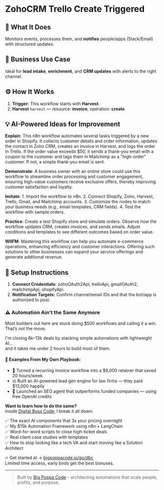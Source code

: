 # ZohoCRM Trello Create Triggered
## 🚀 What It Does
Monitors events, processes them, and **notifies** people/apps (Slack/Email) with structured updates.

## 💼 Business Use Case
Ideal for **lead intake**, **enrichment**, and **CRM updates** with alerts to the right channel.

## ⚙️ How It Works
1. **Trigger:** This workflow starts with **Harvest**.
2. **Harvest** `harvest` — resource: **invoice**, operation: **create**

## 💡 AI-Powered Ideas for Improvement
**Explain**: This n8n workflow automates several tasks triggered by a new order in Shopify. It collects customer details and order information, updates the contact in Zoho CRM, creates an invoice in Harvest, and logs the order in Trello. If the order value exceeds $50, it sends a thank-you email with a coupon to the customer and tags them in Mailchimp as a "high-order" customer. If not, a simple thank-you email is sent.

**Demonstrate**: A business owner with an online store could use this workflow to streamline order processing and customer engagement, ensuring high-value customers receive exclusive offers, thereby improving customer satisfaction and loyalty.

**Imitate**: 1. Import the workflow to n8n. 2. Connect Shopify, Zoho, Harvest, Trello, Gmail, and Mailchimp accounts. 3. Customize the nodes to match your business needs (e.g., email templates, CRM fields). 4. Test the workflow with sample orders.

**Practice**: Create a test Shopify store and simulate orders. Observe how the workflow updates CRM, creates invoices, and sends emails. Adjust conditions and templates to see different outcomes based on order value.

**WIIFM**: Mastering this workflow can help you automate e-commerce operations, enhancing efficiency and customer interactions. Offering such solutions to other businesses can expand your service offerings and generate additional revenue.

## 🔧 Setup Instructions
1. **Connect Credentials:** zohoOAuth2Api, trelloApi, gmailOAuth2, mailchimpApi, shopifyApi.
2. **Notification Targets:** Confirm channel/email IDs and that the bot/app is authorized to post.

### ⚠️ Automation Ain’t the Same Anymore

Most builders out here are stuck doing $500 workflows and calling it a win.  
That’s not the move.  

I'm closing $6k–$13k deals by stacking simple automations with lightweight AI...  
and it takes me under 2 hours to build most of them.

#### 🧠 Examples From My Own Playbook:
- 🔁 Turned a recurring invoice workflow into a $6,000 retainer that saved 20 hours/week  
- ⚖️ Built an AI-powered lead gen engine for law firms — they paid $13,000 happily  
- 🚀 Launched an SEO agent that outperforms funded companies — using free OpenAI credits  

**Want to learn how to do the same?**  
Inside [Digital Boss Code](https://bigpoppacode.io/go/dbc), I break it all down:

✅ The exact AI components that 3x your pricing overnight  
✅ My $15k Automation Framework using n8n + LangChain  
✅ Word-for-word scripts to close high-ticket deals  
✅ Real client case studies with templates  
✅ How to stop looking like a tech VA and start moving like a Solution Architect  

🔥 Get started at → [bigpoppacode.io/go/dbc](https://bigpoppacode.io/go/dbc)  
Limited time access, early birds get the best bonuses.

---
> Built by [Big Poppa Code](https://bigpoppacode.io) – architecting automations that scale people, profits, and purpose.
